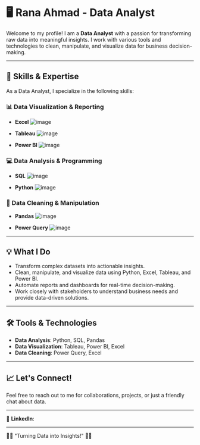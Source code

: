 # 🖥️ **Rana Ahmad** - Data Analyst

Welcome to my profile! I am a **Data Analyst** with a passion for transforming raw data into meaningful insights. I work with various tools and technologies to clean, manipulate, and visualize data for business decision-making.

---

## 🧠 **Skills & Expertise**

As a Data Analyst, I specialize in the following skills:

### 📊 **Data Visualization & Reporting**
- **Excel** ![image](https://github.com/user-attachments/assets/7cfc43a6-3090-4296-836d-7ecb604af531)

- **Tableau** ![image](https://github.com/user-attachments/assets/cd1d2771-75dd-4755-b602-16323a838f71)

- **Power BI** ![image](https://github.com/user-attachments/assets/665e7186-2cfe-4ae9-9ea7-80a0953f784e)


### 💻 **Data Analysis & Programming**
- **SQL** ![image](https://github.com/user-attachments/assets/337587a9-b400-4680-b836-2aef870b925c)

- **Python** ![image](https://github.com/user-attachments/assets/a89758f7-4937-4983-b04c-04ca08a1442c)


### 🔧 **Data Cleaning & Manipulation**
- **Pandas** ![image](https://github.com/user-attachments/assets/cff3ab8a-59cd-4c6d-94ee-5a9bccbae2b7)

- **Power Query** ![image](https://github.com/user-attachments/assets/aab3e2ba-e1e5-46d1-8ebd-575f4789218c)


---

## 💡 **What I Do**
- Transform complex datasets into actionable insights.
- Clean, manipulate, and visualize data using Python, Excel, Tableau, and Power BI.
- Automate reports and dashboards for real-time decision-making.
- Work closely with stakeholders to understand business needs and provide data-driven solutions.

---

## 🛠️ **Tools & Technologies**
- **Data Analysis**: Python, SQL, Pandas
- **Data Visualization**: Tableau, Power BI, Excel
- **Data Cleaning**: Power Query, Excel

---

## 📈 **Let's Connect!**
Feel free to reach out to me for collaborations, projects, or just a friendly chat about data.

---

🔗 **LinkedIn**: 

---

👨‍💻 "Turning Data into Insights!" 👩‍💻
